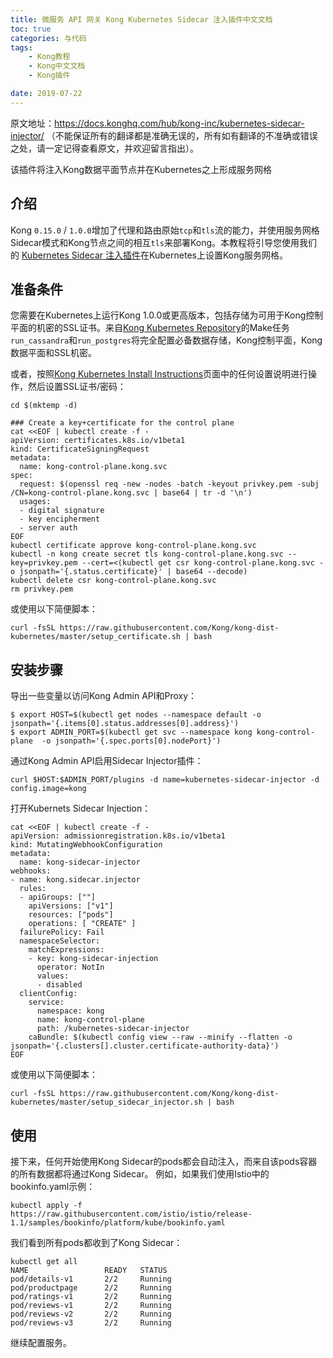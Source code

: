 ```yaml
---
title: 微服务 API 网关 Kong Kubernetes Sidecar 注入插件中文文档
toc: true
categories: 与代码
tags: 
	- Kong教程
	- Kong中文文档
	- Kong插件

date: 2019-07-22
---
```


原文地址：https://docs.konghq.com/hub/kong-inc/kubernetes-sidecar-injector/ （不能保证所有的翻译都是准确无误的，所有如有翻译的不准确或错误之处，请一定记得查看原文，并欢迎留言指出）。

该插件将注入Kong数据平面节点并在Kubernetes之上形成服务网格

## 介绍

Kong `0.15.0` / `1.0.0`增加了代理和路由原始`tcp`和`tls`流的能力，并使用服务网格Sidecar模式和Kong节点之间的相互`tls`来部署Kong。本教程将引导您使用我们的 [Kubernetes Sidecar 注入插件](https://github.com/Kong/kubernetes-sidecar-injector)在Kubernetes上设置Kong服务网格。

## 准备条件

您需要在Kubernetes上运行Kong 1.0.0或更高版本，包括存储为可用于Kong控制平面的机密的SSL证书。来自[Kong Kubernetes Repository](https://github.com/Kong/kong-dist-kubernetes)的Make任务`run_cassandra`和`run_postgres`将完全配置必备数据存储，Kong控制平面，Kong数据平面和SSL机密。

或者，按照[Kong Kubernetes Install Instructions](https://docs.konghq.com/install/kubernetes/)页面中的任何设置说明进行操作，然后设置SSL证书/密码：
```
cd $(mktemp -d)

### Create a key+certificate for the control plane
cat <<EOF | kubectl create -f -
apiVersion: certificates.k8s.io/v1beta1
kind: CertificateSigningRequest
metadata:
  name: kong-control-plane.kong.svc
spec:
  request: $(openssl req -new -nodes -batch -keyout privkey.pem -subj /CN=kong-control-plane.kong.svc | base64 | tr -d '\n')
  usages:
  - digital signature
  - key encipherment
  - server auth
EOF
kubectl certificate approve kong-control-plane.kong.svc
kubectl -n kong create secret tls kong-control-plane.kong.svc --key=privkey.pem --cert=<(kubectl get csr kong-control-plane.kong.svc -o jsonpath='{.status.certificate}' | base64 --decode)
kubectl delete csr kong-control-plane.kong.svc
rm privkey.pem
```

或使用以下简便脚本：
```
curl -fsSL https://raw.githubusercontent.com/Kong/kong-dist-kubernetes/master/setup_certificate.sh | bash
```

## 安装步骤

导出一些变量以访问Kong Admin API和Proxy：
```
$ export HOST=$(kubectl get nodes --namespace default -o jsonpath='{.items[0].status.addresses[0].address}')
$ export ADMIN_PORT=$(kubectl get svc --namespace kong kong-control-plane  -o jsonpath='{.spec.ports[0].nodePort}')
```

通过Kong Admin API启用Sidecar Injector插件：
```
curl $HOST:$ADMIN_PORT/plugins -d name=kubernetes-sidecar-injector -d config.image=kong
```

打开Kubernets Sidecar Injection：
```
cat <<EOF | kubectl create -f -
apiVersion: admissionregistration.k8s.io/v1beta1
kind: MutatingWebhookConfiguration
metadata:
  name: kong-sidecar-injector
webhooks:
- name: kong.sidecar.injector
  rules:
  - apiGroups: [""]
    apiVersions: ["v1"]
    resources: ["pods"]
    operations: [ "CREATE" ]
  failurePolicy: Fail
  namespaceSelector:
    matchExpressions:
    - key: kong-sidecar-injection
      operator: NotIn
      values:
      - disabled
  clientConfig:
    service:
      namespace: kong
      name: kong-control-plane
      path: /kubernetes-sidecar-injector
    caBundle: $(kubectl config view --raw --minify --flatten -o jsonpath='{.clusters[].cluster.certificate-authority-data}')
EOF
```

或使用以下简便脚本：
```
curl -fsSL https://raw.githubusercontent.com/Kong/kong-dist-kubernetes/master/setup_sidecar_injector.sh | bash
```

## 使用

接下来，任何开始使用Kong Sidecar的pods都会自动注入，而来自该pods容器的所有数据都将通过Kong Sidecar。
例如，如果我们使用Istio中的bookinfo.yaml示例：
```
kubectl apply -f https://raw.githubusercontent.com/istio/istio/release-1.1/samples/bookinfo/platform/kube/bookinfo.yaml
```
我们看到所有pods都收到了Kong Sidecar：
```
kubectl get all
NAME                 READY   STATUS
pod/details-v1       2/2     Running
pod/productpage      2/2     Running
pod/ratings-v1       2/2     Running
pod/reviews-v1       2/2     Running
pod/reviews-v2       2/2     Running
pod/reviews-v3       2/2     Running
```
继续配置服务。







